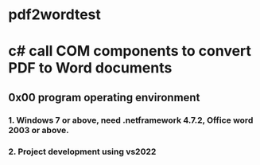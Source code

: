 # pdf2wordtest
# c# call COM components to convert PDF to Word documents
## 0x00 program operating environment
### 1. Windows 7 or above, need .netframework 4.7.2, Office word 2003 or above.
### 2. Project development using vs2022
